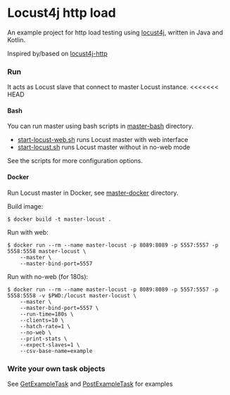 # Locust4j http load

An example project for http load testing using [locust4j](https://github.com/myzhan/locust4j), written in Java and Kotlin.

Inspired by/based on [locust4j-http](https://github.com/myzhan/locust4j-http)

### Run 

It acts as Locust slave that connect to master Locust instance.
<<<<<<< HEAD

#### Bash

You can run master using bash scripts in [master-bash](https://github.com/nejckorasa/locust4j-http-load/tree/master/master-bash) directory.

- [start-locust-web.sh](https://github.com/nejckorasa/locust4j-http-load/blob/master/dist/start-locust-web.sh) runs Locust master with web interface
- [start-locust.sh](https://github.com/nejckorasa/locust4j-http-load/blob/master/dist/start-locust.sh) runs Locust master without in no-web mode

See the scripts for more configuration options.

#### Docker

Run Locust master in Docker, see [master-docker](https://github.com/nejckorasa/locust4j-http-load/tree/master/master-docker) directory.

Build image:
```
$ docker build -t master-locust .
```

Run with web:
```
$ docker run --rm --name master-locust -p 8089:8089 -p 5557:5557 -p 5558:5558 master-locust \
    --master \
    --master-bind-port=5557
```

Run with no-web (for 180s):
```
$ docker run --rm --name master-locust -p 8089:8089 -p 5557:5557 -p 5558:5558 -v $PWD:/locust master-locust \
    --master \
    --master-bind-port=5557 \
    --run-time=180s \
    --clients=10 \
    --hatch-rate=1 \
    --no-web \
    --print-stats \
    --expect-slaves=1 \
    --csv-base-name=example
```

### Write your own task objects

See [GetExampleTask](https://github.com/nejckorasa/locust4j-http-load/blob/master/src/main/kotlin/io/github/nejckorasa/locust4j/http/task/GetExampleTask.kt) and [PostExampleTask](https://github.com/nejckorasa/locust4j-http-load/blob/master/src/main/kotlin/io/github/nejckorasa/locust4j/http/task/PostExampleTask.kt) for examples
